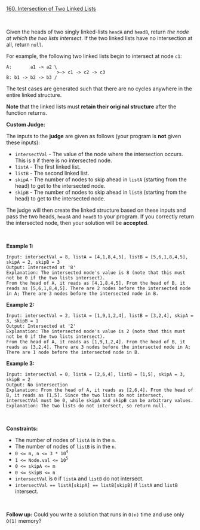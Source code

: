[160. Intersection of Two Linked Lists](https://leetcode.com/problems/intersection-of-two-linked-lists/)

<br>

Given the heads of two singly linked-lists `headA` and `headB`, return *the node at which the two lists intersect*. If the two linked lists have no intersection at all, return `null`.

For example, the following two linked lists begin to intersect at node `c1`:

```
A:       a1 -> a2 \
                   >-> c1 -> c2 -> c3
B: b1 -> b2 -> b3 /
```

The test cases are generated such that there are no cycles anywhere in the entire linked structure.

**Note** that the linked lists must **retain their original structure** after the function returns.

**Custom Judge:**

The inputs to the **judge** are given as follows (your program is **not** given these inputs):

+    `intersectVal` - The value of the node where the intersection occurs. This is `0` if there is no intersected node.
+    `listA` - The first linked list.
+    `listB` - The second linked list.
+    `skipA` - The number of nodes to skip ahead in `listA` (starting from the head) to get to the intersected node.
+    `skipB` - The number of nodes to skip ahead in `listB` (starting from the head) to get to the intersected node.

The judge will then create the linked structure based on these inputs and pass the two heads, `headA` and `headB` to your program. If you correctly return the intersected node, then your solution will be **accepted**.

<br>

**Example 1:**

```
Input: intersectVal = 8, listA = [4,1,8,4,5], listB = [5,6,1,8,4,5], skipA = 2, skipB = 3
Output: Intersected at '8'
Explanation: The intersected node's value is 8 (note that this must not be 0 if the two lists intersect).
From the head of A, it reads as [4,1,8,4,5]. From the head of B, it reads as [5,6,1,8,4,5]. There are 2 nodes before the intersected node in A; There are 3 nodes before the intersected node in B.
```

**Example 2:**

```
Input: intersectVal = 2, listA = [1,9,1,2,4], listB = [3,2,4], skipA = 3, skipB = 1
Output: Intersected at '2'
Explanation: The intersected node's value is 2 (note that this must not be 0 if the two lists intersect).
From the head of A, it reads as [1,9,1,2,4]. From the head of B, it reads as [3,2,4]. There are 3 nodes before the intersected node in A; There are 1 node before the intersected node in B.
```

**Example 3:**

```
Input: intersectVal = 0, listA = [2,6,4], listB = [1,5], skipA = 3, skipB = 2
Output: No intersection
Explanation: From the head of A, it reads as [2,6,4]. From the head of B, it reads as [1,5]. Since the two lists do not intersect, intersectVal must be 0, while skipA and skipB can be arbitrary values.
Explanation: The two lists do not intersect, so return null.
```

<br>

**Constraints:**

+    The number of nodes of `listA` is in the `m`.
+    The number of nodes of `listB` is in the `n`.
+    `0 <= m, n <= 3 * 10`<sup>`4`</sup>
+    `1 <= Node.val <= 10`<sup>`5`</sup>
+    `0 <= skipA <= m`
+    `0 <= skipB <= n`
+    `intersectVal` is `0` if `listA` and `listB` do not intersect.
+    `intersectVal == listA[skipA] == listB[skipB]` if `listA` and `listB` intersect.

<br>

**Follow up:** Could you write a solution that runs in `O(n)` time and use only `O(1)` memory?

